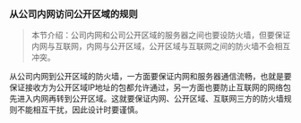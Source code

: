 ### 从公司内网访问公开区域的规则

> 本节介绍：公司内网和公司公开区域的服务器之间也要设防火墙，但要保证内网与互联网，内网与公开区域，公开区域与互联网之间的防火墙不会相互冲突。

从公司内网到公开区域的防火墙，一方面要保证内网和服务器通信流畅，也就是要保证接收方为公开区域IP地址的包都允许通过，另一方面也要防止互联网的网络包先进入内网再转到公开区域。这就要保证内网、公开区域、互联网三方的防火墙规则不能相互干扰，因此设计时要谨慎。